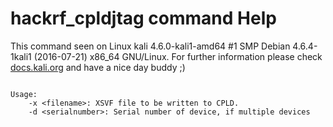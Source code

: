 # hackrf_cpldjtag command Help
 
 This command seen on Linux kali 4.6.0-kali1-amd64 #1 SMP Debian 4.6.4-1kali1 (2016-07-21) x86_64 GNU/Linux. For further information please check [docs.kali.org](docs.kali.org) and have a nice day buddy ;) 

~~~

Usage:
	-x <filename>: XSVF file to be written to CPLD.
	-d <serialnumber>: Serial number of device, if multiple devices

~~~
